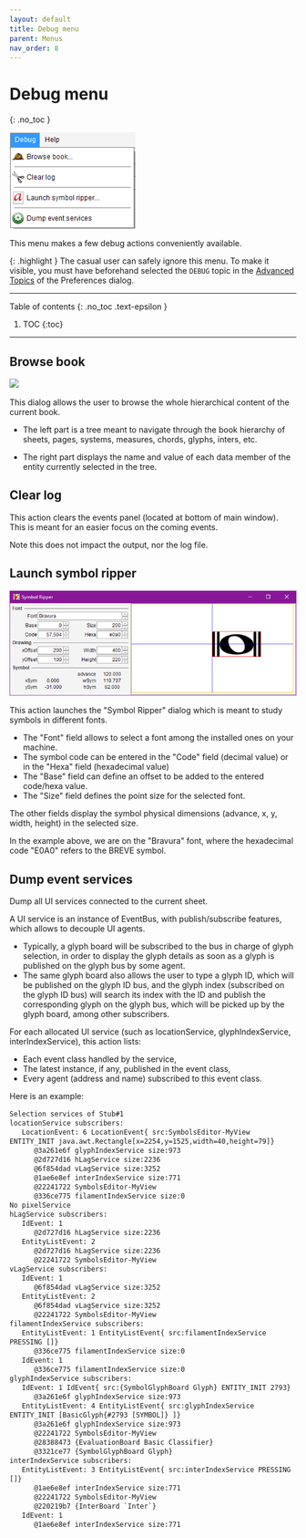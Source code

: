 ```yaml
---
layout: default
title: Debug menu
parent: Menus
nav_order: 8
---
```

# Debug menu
{: .no_toc }

![](../../assets/images/debug_menu.png)

This menu makes a few debug actions conveniently available.

{: .highlight }
The casual user can safely ignore this menu.
To make it visible, you must have beforehand selected the `DEBUG` topic in the
[Advanced Topics](../../guides/main/preferences.md#advanced-topics) of the Preferences dialog.

---
Table of contents
{: .no_toc .text-epsilon }
1. TOC
{:toc}
---

## Browse book

![](../../assets/images/book_browser.png)

This dialog allows the user to browse the whole hierarchical content of the current book.

* The left part is a tree meant to navigate through the book hierarchy of sheets, pages, systems,
measures, chords, glyphs, inters, etc.

* The right part displays the name and value of each data member of the entity currently selected
in the tree.

## Clear log

This action clears the events panel (located at bottom of main window).
This is meant for an easier focus on the coming events.

Note this does not impact the output, nor the log file.

## Launch symbol ripper

![](../../assets/images/symbol_ripper.png)

This action launches the "Symbol Ripper" dialog which is meant to study symbols in different fonts.
- The "Font" field allows to select a font among the installed ones on your machine.
- The symbol code can be entered in the "Code" field (decimal value)
or in the "Hexa" field (hexadecimal value)
- The "Base" field can define an offset to be added to the entered code/hexa value.
- The "Size" field defines the point size for the selected font.

The other fields display the symbol physical dimensions (advance, x, y, width, height)
in the selected size.

In the example above, we are on the "Bravura" font,
where the hexadecimal code "E0A0" refers to the BREVE symbol.

## Dump event services

Dump all UI services connected to the current sheet.

A UI service is an instance of EventBus, with publish/subscribe features, which allows to decouple
UI agents.

* Typically, a glyph board will be subscribed to the bus in charge of glyph selection, in order to
display the glyph details as soon as a glyph is published on the glyph bus by some agent.
* The same glyph board also allows the user to type a glyph ID, which will be published on the glyph
ID bus, and the glyph index (subscribed on the glyph ID bus) will search its index with the ID and
publish the corresponding glyph on the glyph bus, which will be picked up by the glyph board,
among other subscribers.

For each allocated UI service (such as locationService, glyphIndexService, interIndexService),
this action lists:
* Each event class handled by the service,
* The latest instance, if any, published in the event class,
* Every agent (address and name) subscribed to this event class.

Here is an example:
```
Selection services of Stub#1
locationService subscribers:
   LocationEvent: 6 LocationEvent{ src:SymbolsEditor-MyView ENTITY_INIT java.awt.Rectangle[x=2254,y=1525,width=40,height=79]}
      @3a261e6f glyphIndexService size:973
      @2d727d16 hLagService size:2236
      @6f854dad vLagService size:3252
      @1ae6e8ef interIndexService size:771
      @22241722 SymbolsEditor-MyView
      @336ce775 filamentIndexService size:0
No pixelService
hLagService subscribers:
   IdEvent: 1
      @2d727d16 hLagService size:2236
   EntityListEvent: 2
      @2d727d16 hLagService size:2236
      @22241722 SymbolsEditor-MyView
vLagService subscribers:
   IdEvent: 1
      @6f854dad vLagService size:3252
   EntityListEvent: 2
      @6f854dad vLagService size:3252
      @22241722 SymbolsEditor-MyView
filamentIndexService subscribers:
   EntityListEvent: 1 EntityListEvent{ src:filamentIndexService PRESSING []}
      @336ce775 filamentIndexService size:0
   IdEvent: 1
      @336ce775 filamentIndexService size:0
glyphIndexService subscribers:
   IdEvent: 1 IdEvent{ src:{SymbolGlyphBoard Glyph} ENTITY_INIT 2793}
      @3a261e6f glyphIndexService size:973
   EntityListEvent: 4 EntityListEvent{ src:glyphIndexService ENTITY_INIT [BasicGlyph{#2793 [SYMBOL]} ]}
      @3a261e6f glyphIndexService size:973
      @22241722 SymbolsEditor-MyView
      @28388473 {EvaluationBoard Basic Classifier}
      @3321ce77 {SymbolGlyphBoard Glyph}
interIndexService subscribers:
   EntityListEvent: 3 EntityListEvent{ src:interIndexService PRESSING []}
      @1ae6e8ef interIndexService size:771
      @22241722 SymbolsEditor-MyView
      @220219b7 {InterBoard `Inter`}
   IdEvent: 1
      @1ae6e8ef interIndexService size:771
```
